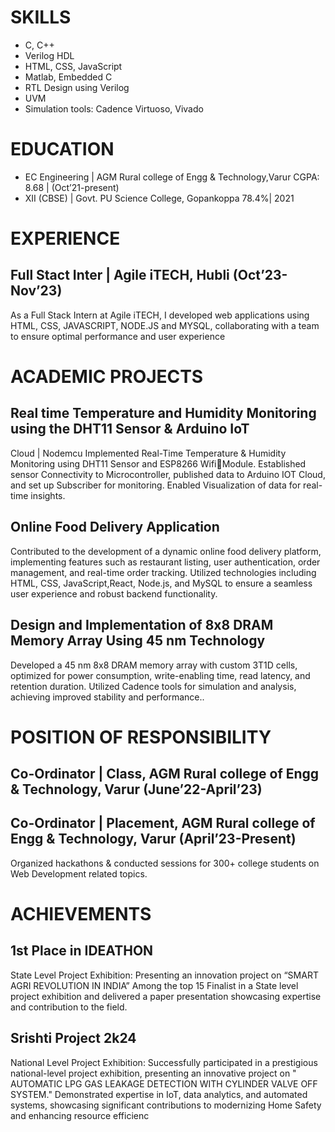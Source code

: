 # SKILLS
-  C, C++ 
- Verilog HDL 
- HTML, CSS, JavaScript 
- Matlab, Embedded C 
- RTL Design using Verilog 
- UVM 
- Simulation tools: Cadence Virtuoso, Vivado 

# EDUCATION
- EC Engineering | AGM Rural college of Engg & Technology,Varur CGPA: 8.68 | (Oct’21-present)
- XII (CBSE) | Govt. PU Science College, Gopankoppa 78.4%| 2021

# EXPERIENCE
## Full Stact Inter | Agile iTECH, Hubli (Oct’23-Nov’23)

As a Full Stack Intern at Agile iTECH, I developed web applications using HTML, CSS, JAVASCRIPT, 
NODE.JS and MYSQL, collaborating with a team to ensure optimal performance and user experience 

# ACADEMIC PROJECTS
## Real time Temperature and Humidity Monitoring using the DHT11 Sensor & Arduino IoT 
Cloud | Nodemcu 
Implemented Real-Time Temperature & Humidity Monitoring using DHT11 Sensor and ESP8266 WifiModule. Established sensor Connectivity to Microcontroller, published data to Arduino IOT Cloud, and set up 
Subscriber for monitoring. Enabled Visualization of data for real-time insights.
## Online Food Delivery Application 
 Contributed to the development of a dynamic online food delivery platform, implementing features such as 
restaurant listing, user authentication, order management, and real-time order tracking. Utilized technologies 
including HTML, CSS, JavaScript,React, Node.js, and MySQL to ensure a seamless user experience and robust 
backend functionality. 
## Design and Implementation of 8x8 DRAM Memory Array Using 45 nm Technology 
Developed a 45 nm 8x8 DRAM memory array with custom 3T1D cells, optimized for power consumption, 
write-enabling time, read latency, and retention duration. Utilized Cadence tools for simulation and analysis, 
achieving improved stability and performance..

# POSITION OF RESPONSIBILITY 
## Co-Ordinator | Class, AGM Rural college of Engg & Technology, Varur (June’22-April’23)
## Co-Ordinator | Placement, AGM Rural college of Engg & Technology, Varur (April’23-Present)

Organized hackathons & conducted sessions for 300+ college students on Web Development related 
topics. 

# ACHIEVEMENTS 
## 1st Place in IDEATHON 

State Level Project Exhibition: Presenting an innovation project on “SMART AGRI REVOLUTION IN 
INDIA” Among the top 15 Finalist in a State level project exhibition and delivered a paper presentation 
showcasing expertise and contribution to the field.

## Srishti Project 2k24 

 National Level Project Exhibition: Successfully participated in a prestigious national-level project exhibition, 
presenting an innovative project on " AUTOMATIC LPG GAS LEAKAGE DETECTION WITH CYLINDER 
VALVE OFF SYSTEM." Demonstrated expertise in IoT, data analytics, and automated systems, showcasing 
significant contributions to modernizing Home Safety and enhancing resource efficienc
